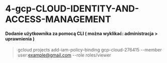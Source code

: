# 4-gcp-CLOUD-IDENTITY-AND-ACCESS-MANAGEMENT

#### Dodanie użytkownika za pomocą CLI ( można wyklikać: administracja > uprawnienia )

> gcloud projects add-iam-policy-binding gcp-cloud-276415 --member user:example@gmail.com --role roles/viewer
